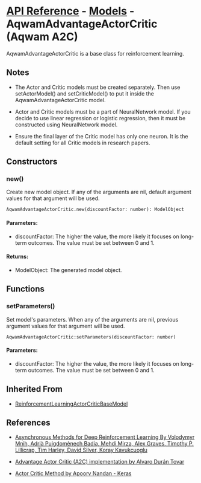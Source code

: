 # [API Reference](../../API.md) - [Models](../Models.md) - AqwamAdvantageActorCritic (Aqwam A2C)

AqwamAdvantageActorCritic is a base class for reinforcement learning.

## Notes

* The Actor and Critic models must be created separately. Then use setActorModel() and setCriticModel() to put it inside the AqwamAdvantageActorCritic model.

* Actor and Critic models must be a part of NeuralNetwork model. If you decide to use linear regression or logistic regression, then it must be constructed using NeuralNetwork model. 

* Ensure the final layer of the Critic model has only one neuron. It is the default setting for all Critic models in research papers.

## Constructors

### new()

Create new model object. If any of the arguments are nil, default argument values for that argument will be used.

```
AqwamAdvantageActorCritic.new(discountFactor: number): ModelObject
```

#### Parameters:

* discountFactor: The higher the value, the more likely it focuses on long-term outcomes. The value must be set between 0 and 1.

#### Returns:

* ModelObject: The generated model object.

## Functions

### setParameters()

Set model's parameters. When any of the arguments are nil, previous argument values for that argument will be used.

```
AqwamAdvantageActorCritic:setParameters(discountFactor: number)
```

#### Parameters:

* discountFactor: The higher the value, the more likely it focuses on long-term outcomes. The value must be set between 0 and 1.

## Inherited From

* [ReinforcementLearningActorCriticBaseModel](ReinforcementLearningActorCriticBaseModel.md)

## References

* [Asynchronous Methods for Deep Reinforcement Learning By Volodymyr Mnih, Adrià Puigdomènech Badia, Mehdi Mirza, Alex Graves, Timothy P. Lillicrap, Tim Harley, David Silver, Koray Kavukcuoglu](https://arxiv.org/pdf/1602.01783v2.pdf)

* [Advantage Actor Critic (A2C) implementation by Alvaro Durán Tovar](https://medium.com/deeplearningmadeeasy/advantage-actor-critic-a2c-implementation-944e98616b)

* [Actor Critic Method by Apoorv Nandan - Keras](https://keras.io/examples/rl/actor_critic_cartpole/)
